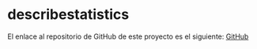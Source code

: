 # describestatistics

El enlace al repositorio de GitHub de este proyecto es el siguiente: [GitHub](https://github.com/jzazooro/describestatistics.git)

